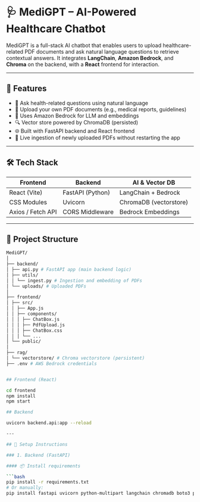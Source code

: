 # 🩺 MediGPT – AI-Powered Healthcare Chatbot

MediGPT is a full-stack AI chatbot that enables users to upload healthcare-related PDF documents and ask natural language questions to retrieve contextual answers. It integrates **LangChain**, **Amazon Bedrock**, and **Chroma** on the backend, with a **React** frontend for interaction.

---

## 🚀 Features

- 💬 Ask health-related questions using natural language
- 📄 Upload your own PDF documents (e.g., medical reports, guidelines)
- 🧠 Uses Amazon Bedrock for LLM and embeddings
- 🔍 Vector store powered by ChromaDB (persisted)
- 🌐 Built with FastAPI backend and React frontend
- 🔄 Live ingestion of newly uploaded PDFs without restarting the app

---

## 🛠️ Tech Stack

| Frontend              | Backend             | AI & Vector DB       |
|-----------------------|---------------------|-----------------------|
| React (Vite)          | FastAPI (Python)    | LangChain + Bedrock   |
| CSS Modules           | Uvicorn             | ChromaDB (vectorstore)|
| Axios / Fetch API     | CORS Middleware     | Bedrock Embeddings    |

---

## 📁 Project Structure
```bash
MediGPT/
│
├── backend/
│ ├── api.py # FastAPI app (main backend logic)
│ ├── utils/
│ │ └── ingest.py # Ingestion and embedding of PDFs
│ └── uploads/ # Uploaded PDFs
│
├── frontend/
│ ├── src/
│ │ ├── App.js
│ │ ├── components/
│ │ │ ├── ChatBox.js
│ │ │ ├── PdfUpload.js
│ │ │ ├── ChatBox.css
│ │ │ └── ...
│ └── public/
│
├── rag/
│ └── vectorstore/ # Chroma vectorstore (persistent)
├── .env # AWS Bedrock credentials


## Frontend (React)

cd frontend
npm install
npm start

## Backend 

uvicorn backend.api:app --reload

---

## 🔧 Setup Instructions

### 1. Backend (FastAPI)

#### 📦 Install requirements

```bash
pip install -r requirements.txt
# Or manually:
pip install fastapi uvicorn python-multipart langchain chromadb boto3 python-dotenv

